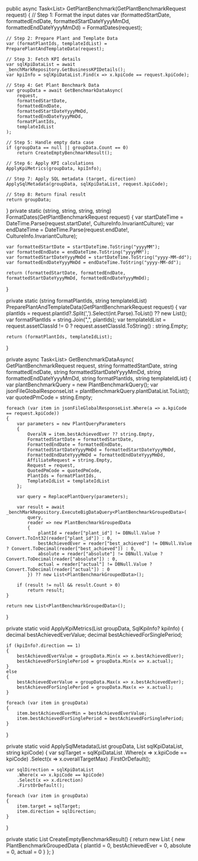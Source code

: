public async Task<List<PlantBenchmarkGroupedData>> GetPlantBenchmark(GetPlantBenchmarkRequest request)
{
    // Step 1: Format the input dates
    var (formattedStartDate, formattedEndDate, formattedStartDateYyyyMmDd, formattedEndDateYyyyMmDd) = FormatDates(request);

    // Step 2: Prepare Plant and Template Data
    var (formatPlantIds, templateIdList) = PreparePlantAndTemplateData(request);

    // Step 3: Fetch KPI details
    var sqlKpiDataList = await _benchMarkRepository.GetBusinessKPIDetails();
    var kpiInfo = sqlKpiDataList.Find(x => x.kpiCode == request.kpiCode);

    // Step 4: Get Plant Benchmark Data
    var groupData = await GetBenchmarkDataAsync(
        request,
        formattedStartDate,
        formattedEndDate,
        formattedStartDateYyyyMmDd,
        formattedEndDateYyyyMmDd,
        formatPlantIds,
        templateIdList
    );

    // Step 5: Handle empty data case
    if (groupData == null || groupData.Count == 0)
        return CreateEmptyBenchmarkResult();

    // Step 6: Apply KPI calculations
    ApplyKpiMetrics(groupData, kpiInfo);

    // Step 7: Apply SQL metadata (target, direction)
    ApplySqlMetadata(groupData, sqlKpiDataList, request.kpiCode);

    // Step 8: Return final result
    return groupData;
}
private static (string, string, string, string) FormatDates(GetPlantBenchmarkRequest request)
{
    var startDateTime = DateTime.Parse(request.startDate!, CultureInfo.InvariantCulture);
    var endDateTime = DateTime.Parse(request.endDate!, CultureInfo.InvariantCulture);

    var formattedStartDate = startDateTime.ToString("yyyyMM");
    var formattedEndDate = endDateTime.ToString("yyyyMM");
    var formattedStartDateYyyyMmDd = startDateTime.ToString("yyyy-MM-dd");
    var formattedEndDateYyyyMmDd = endDateTime.ToString("yyyy-MM-dd");

    return (formattedStartDate, formattedEndDate, formattedStartDateYyyyMmDd, formattedEndDateYyyyMmDd);
}

private static (string formatPlantIds, string templateIdList) PreparePlantAndTemplateData(GetPlantBenchmarkRequest request)
{
    var plantIds = request.plantId?.Split(',').Select(int.Parse).ToList() ?? new List<int>();
    var formatPlantIds = string.Join(",", plantIds);
    var templateIdList = request.assetClassId != 0 ? request.assetClassId.ToString() : string.Empty;

    return (formatPlantIds, templateIdList);
}

private async Task<List<PlantBenchmarkGroupedData>> GetBenchmarkDataAsync(
    GetPlantBenchmarkRequest request,
    string formattedStartDate,
    string formattedEndDate,
    string formattedStartDateYyyyMmDd,
    string formattedEndDateYyyyMmDd,
    string formatPlantIds,
    string templateIdList)
{
    var plantBenchmarkQuery = new PlantBenchmarkQuery();
    var jsonFileGlobalResponseList = plantBenchmarkQuery.plantDataList.ToList();
    var quotedPmCode = string.Empty;

    foreach (var item in jsonFileGlobalResponseList.Where(a => a.kpiCode == request.kpiCode))
    {
        var parameters = new PlantQueryParameters
        {
            OveralN = item.bestAchievedEver ?? string.Empty,
            FormattedStartDate = formattedStartDate,
            FormattedEndDate = formattedEndDate,
            FormattedStartDateYyyyMmDd = formattedStartDateYyyyMmDd,
            FormattedEndDateYyyyMmDd = formattedEndDateYyyyMmDd,
            AffiliateRequest = string.Empty,
            Request = request,
            QuotedPmCode = quotedPmCode,
            PlantIds = formatPlantIds,
            TemplateIdList = templateIdList
        };

        var query = ReplacePlantQuery(parameters);

        var result = await _benchMarkRepository.ExecuteBigDataQuery<PlantBenchmarkGroupedData>(
            query,
            reader => new PlantBenchmarkGroupedData
            {
                plantId = reader["plant_id"] != DBNull.Value ? Convert.ToInt32(reader["plant_id"]) : 0,
                bestAchievedEver = reader["best_achieved"] != DBNull.Value ? Convert.ToDecimal(reader["best_achieved"]) : 0,
                absolute = reader["absolute"] != DBNull.Value ? Convert.ToDecimal(reader["absolute"]) : 0,
                actual = reader["actual"] != DBNull.Value ? Convert.ToDecimal(reader["actual"]) : 0
            }) ?? new List<PlantBenchmarkGroupedData>();

        if (result != null && result.Count > 0)
            return result;
    }

    return new List<PlantBenchmarkGroupedData>();
}

private static void ApplyKpiMetrics(List<PlantBenchmarkGroupedData> groupData, SqlKpiInfo? kpiInfo)
{
    decimal bestAchievedEverValue;
    decimal bestAchievedForSinglePeriod;

    if (kpiInfo?.direction == 1)
    {
        bestAchievedEverValue = groupData.Min(x => x.bestAchievedEver);
        bestAchievedForSinglePeriod = groupData.Min(x => x.actual);
    }
    else
    {
        bestAchievedEverValue = groupData.Max(x => x.bestAchievedEver);
        bestAchievedForSinglePeriod = groupData.Max(x => x.actual);
    }

    foreach (var item in groupData)
    {
        item.bestAchievedEverMin = bestAchievedEverValue;
        item.bestAchievedForSinglePeriod = bestAchievedForSinglePeriod;
    }
}

private static void ApplySqlMetadata(List<PlantBenchmarkGroupedData> groupData, List<SqlKpiInfo> sqlKpiDataList, string kpiCode)
{
    var sqlTarget = sqlKpiDataList
        .Where(x => x.kpiCode == kpiCode)
        .Select(x => x.overallTargetMax)
        .FirstOrDefault();

    var sqlDirection = sqlKpiDataList
        .Where(x => x.kpiCode == kpiCode)
        .Select(x => x.direction)
        .FirstOrDefault();

    foreach (var item in groupData)
    {
        item.target = sqlTarget;
        item.direction = sqlDirection;
    }
}

private static List<PlantBenchmarkGroupedData> CreateEmptyBenchmarkResult()
{
    return new List<PlantBenchmarkGroupedData>
    {
        new PlantBenchmarkGroupedData
        {
            plantId = 0,
            bestAchievedEver = 0,
            absolute = 0,
            actual = 0
        }
    };
}
